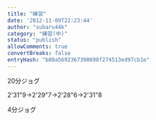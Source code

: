 ```yaml
---
title: "練習"
date: '2012-11-09T22:23:44'
author: "subaru44k"
category: "練習(中)"
status: "publish"
allowComments: true
convertBreaks: false
entryHash: "b80a5692367390698f274513ed97cb1e"
---
```

20分ジョグ

2'31"9→2'29"7→2'28"6→2'31"8

4分ジョグ
